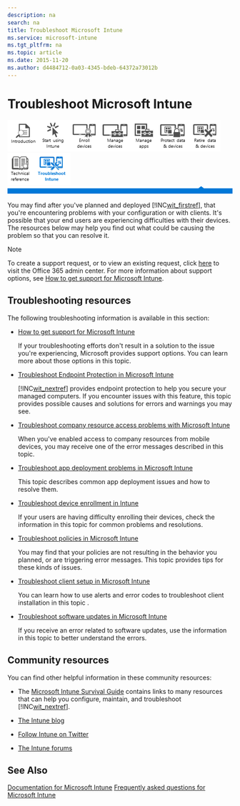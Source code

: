 ```yaml
---
description: na
search: na
title: Troubleshoot Microsoft Intune
ms.service: microsoft-intune
ms.tgt_pltfrm: na
ms.topic: article
ms.date: 2015-11-20
ms.author: d4484712-0a03-4345-bdeb-64372a73012b
---
```

# Troubleshoot Microsoft Intune
![](../Image/Nav_Icons/WIT_Tile_W_Overview.png)![](../Image/Nav_Icons/WIT_Tile_W_GetStarted.png)![](../Image/Nav_Icons/WIT_Tile_W_EnrollDevices.png)![](../Image/Nav_Icons/WIT_Tile_W_ManageDevices.png)![](../Image/Nav_Icons/WIT_Tile_W_ManageApps.png)![](../Image/Nav_Icons/WIT_Tile_W_ProtectResources.png)![](../Image/Nav_Icons/WIT_Tile_W_RetireData.png)![](../Image/Nav_Icons/WIT_Tile_W_TechnicalReference.png)![](../Image/Nav_Icons/WIT_Tile_W_TroubleshootingHighlight.png)
![](../Image/Nav_Icons/WIT_Banner_Troubleshooting.png)

You may find  after you've planned and deployed [!INC[wit_firstref](../Token/wit_firstref_md.md)], that you're encountering problems with your configuration or with clients. It's possible that your end users are experiencing difficulties with their devices. The resources below may help you find out what could be causing the problem so that you can resolve it.

> [!NOTE]
> To create a support request, or to view an existing request,  click [here](https://portal.office.com/admin/default.aspx) to visit the Office 365 admin center. For more information about support options, see [How to get support for Microsoft Intune](../Topic/How_to_get_support_for_Microsoft_Intune.md).

## Troubleshooting resources
The following troubleshooting information is available in this section:

- [How to get support for Microsoft Intune](../Topic/How_to_get_support_for_Microsoft_Intune.md)

   If your troubleshooting efforts don't result in a solution to the issue you're experiencing, Microsoft provides support options. You can learn more about those options in this topic.

- [Troubleshoot Endpoint Protection in Microsoft Intune](../Topic/Troubleshoot_Endpoint_Protection_in_Microsoft_Intune.md)

   [!INC[wit_nextref](../Token/wit_nextref_md.md)] provides endpoint protection to help you secure your managed computers. If you encounter issues with this feature,  this topic provides possible causes and solutions for errors and warnings you may see.

- [Troubleshoot company resource access problems with Microsoft Intune](../Topic/Troubleshoot_company_resource_access_problems_with_Microsoft_Intune.md)

   When you've enabled access to company resources from mobile devices, you may receive one of the error messages described  in this topic.

- [Troubleshoot app deployment problems in Microsoft Intune](../Topic/Troubleshoot_app_deployment_problems_in_Microsoft_Intune.md)

   This topic  describes common app deployment issues and how to resolve them.

- [Troubleshoot device enrollment in Intune](../Topic/Troubleshoot_device_enrollment_in_Intune.md)

   If your users are having difficulty enrolling their devices, check the information in  this topic for common problems and resolutions.

- [Troubleshoot policies in Microsoft Intune](../Topic/Troubleshoot_policies_in_Microsoft_Intune.md)

   You may find that your policies are not resulting in the behavior you planned, or are triggering error messages. This topic provides tips for these kinds of issues.

- [Troubleshoot client setup in Microsoft Intune](../Topic/Troubleshoot_client_setup_in_Microsoft_Intune.md)

   You can learn how to use alerts and error codes to troubleshoot client installation in this topic .

- [Troubleshoot software updates in Microsoft Intune](../Topic/Troubleshoot_software_updates_in_Microsoft_Intune.md)

   If you receive an error related to software updates, use the information in this topic to better understand the errors.

## Community resources
You can find other helpful information in these community resources:

- The [Microsoft Intune Survival Guide](http://social.technet.microsoft.com/wiki/contents/articles/23431.microsoft-intune-survival-guide.aspx) contains links to many resources that can help you configure, maintain, and troubleshoot [!INC[wit_nextref](../Token/wit_nextref_md.md)].

- [The Intune blog](http://blogs.technet.com/b/windowsintune/)

- [Follow Intune on Twitter](https://twitter.com/MSIntune)

- [The Intune forums](https://social.technet.microsoft.com/Forums/home?category=microsoftintune&amp;filter=alltypes&amp;sort=lastpostdesc)

## See Also
[Documentation for Microsoft Intune](../Topic/Documentation_for_Microsoft_Intune.md)
[Frequently asked questions for Microsoft Intune](../Topic/Frequently_asked_questions_for_Microsoft_Intune.md)

